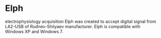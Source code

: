 # Elph
electrophysiology acquisition
Elph was created to accept digital signal from LA2-USB of Rudnev-Shilyaev manufacturer.
Elph is compatible with Windows XP and Windows 7.
